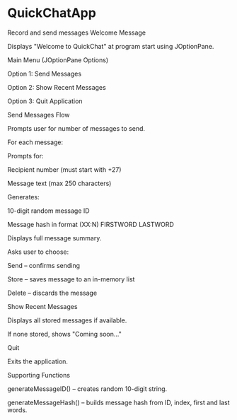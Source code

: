 # QuickChatApp
Record and send messages
Welcome Message

Displays "Welcome to QuickChat" at program start using JOptionPane.

Main Menu (JOptionPane Options)

Option 1: Send Messages

Option 2: Show Recent Messages

Option 3: Quit Application

Send Messages Flow

Prompts user for number of messages to send.

For each message:

Prompts for:

Recipient number (must start with +27)

Message text (max 250 characters)

Generates:

10-digit random message ID

Message hash in format (XX:N) FIRSTWORD LASTWORD

Displays full message summary.

Asks user to choose:

Send – confirms sending

Store – saves message to an in-memory list

Delete – discards the message

Show Recent Messages

Displays all stored messages if available.

If none stored, shows "Coming soon..."

Quit

Exits the application.

Supporting Functions

generateMessageID() – creates random 10-digit string.

generateMessageHash() – builds message hash from ID, index, first and last words.
